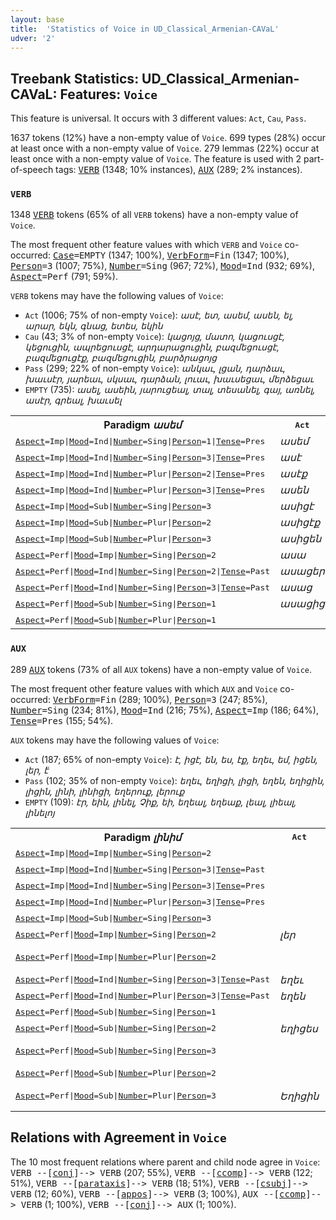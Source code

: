 ```yaml
---
layout: base
title:  'Statistics of Voice in UD_Classical_Armenian-CAVaL'
udver: '2'
---
```


## Treebank Statistics: UD_Classical_Armenian-CAVaL: Features: `Voice`

This feature is universal.
It occurs with 3 different values: `Act`, `Cau`, `Pass`.

1637 tokens (12%) have a non-empty value of `Voice`.
699 types (28%) occur at least once with a non-empty value of `Voice`.
279 lemmas (22%) occur at least once with a non-empty value of `Voice`.
The feature is used with 2 part-of-speech tags: <tt><a href="xcl_caval-pos-VERB.html">VERB</a></tt> (1348; 10% instances), <tt><a href="xcl_caval-pos-AUX.html">AUX</a></tt> (289; 2% instances).

### `VERB`

1348 <tt><a href="xcl_caval-pos-VERB.html">VERB</a></tt> tokens (65% of all `VERB` tokens) have a non-empty value of `Voice`.

The most frequent other feature values with which `VERB` and `Voice` co-occurred: <tt><a href="xcl_caval-feat-Case.html">Case</a></tt><tt>=EMPTY</tt> (1347; 100%), <tt><a href="xcl_caval-feat-VerbForm.html">VerbForm</a></tt><tt>=Fin</tt> (1347; 100%), <tt><a href="xcl_caval-feat-Person.html">Person</a></tt><tt>=3</tt> (1007; 75%), <tt><a href="xcl_caval-feat-Number.html">Number</a></tt><tt>=Sing</tt> (967; 72%), <tt><a href="xcl_caval-feat-Mood.html">Mood</a></tt><tt>=Ind</tt> (932; 69%), <tt><a href="xcl_caval-feat-Aspect.html">Aspect</a></tt><tt>=Perf</tt> (791; 59%).

`VERB` tokens may have the following values of `Voice`:

* `Act` (1006; 75% of non-empty `Voice`): <em>ասէ, ետ, ասեմ, ասեն, ել, արար, եկն, գնաց, ետես, եկին</em>
* `Cau` (43; 3% of non-empty `Voice`): <em>կացոյց, մատո, կացուսցէ, կեցուցին, ապրեցուսցէ, արդարացուցին, բազմեցուսցէ, բազմեցուցէք, բազմեցուցին, բարձրացոյց</em>
* `Pass` (299; 22% of non-empty `Voice`): <em>անկաւ, լցան, դարձաւ, խաւսէր, յարեաւ, սկսաւ, դարձան, լուաւ, խաւսեցաւ, մերձեցաւ</em>
* `EMPTY` (735): <em>ասել, ասեին, յարուցեալ, տալ, տեսանել, գայ, առնել, ասէր, գրեալ, խաւսել</em>

<table>
  <tr><th>Paradigm <i>ասեմ</i></th><th><tt>Act</tt></th><th><tt>Pass</tt></th></tr>
  <tr><td><tt><tt><a href="xcl_caval-feat-Aspect.html">Aspect</a></tt><tt>=Imp</tt>|<tt><a href="xcl_caval-feat-Mood.html">Mood</a></tt><tt>=Ind</tt>|<tt><a href="xcl_caval-feat-Number.html">Number</a></tt><tt>=Sing</tt>|<tt><a href="xcl_caval-feat-Person.html">Person</a></tt><tt>=1</tt>|<tt><a href="xcl_caval-feat-Tense.html">Tense</a></tt><tt>=Pres</tt></tt></td><td><em>ասեմ</em></td><td></td></tr>
  <tr><td><tt><tt><a href="xcl_caval-feat-Aspect.html">Aspect</a></tt><tt>=Imp</tt>|<tt><a href="xcl_caval-feat-Mood.html">Mood</a></tt><tt>=Ind</tt>|<tt><a href="xcl_caval-feat-Number.html">Number</a></tt><tt>=Sing</tt>|<tt><a href="xcl_caval-feat-Person.html">Person</a></tt><tt>=3</tt>|<tt><a href="xcl_caval-feat-Tense.html">Tense</a></tt><tt>=Pres</tt></tt></td><td><em>ասէ</em></td><td></td></tr>
  <tr><td><tt><tt><a href="xcl_caval-feat-Aspect.html">Aspect</a></tt><tt>=Imp</tt>|<tt><a href="xcl_caval-feat-Mood.html">Mood</a></tt><tt>=Ind</tt>|<tt><a href="xcl_caval-feat-Number.html">Number</a></tt><tt>=Plur</tt>|<tt><a href="xcl_caval-feat-Person.html">Person</a></tt><tt>=2</tt>|<tt><a href="xcl_caval-feat-Tense.html">Tense</a></tt><tt>=Pres</tt></tt></td><td><em>ասէք</em></td><td></td></tr>
  <tr><td><tt><tt><a href="xcl_caval-feat-Aspect.html">Aspect</a></tt><tt>=Imp</tt>|<tt><a href="xcl_caval-feat-Mood.html">Mood</a></tt><tt>=Ind</tt>|<tt><a href="xcl_caval-feat-Number.html">Number</a></tt><tt>=Plur</tt>|<tt><a href="xcl_caval-feat-Person.html">Person</a></tt><tt>=3</tt>|<tt><a href="xcl_caval-feat-Tense.html">Tense</a></tt><tt>=Pres</tt></tt></td><td><em>ասեն</em></td><td></td></tr>
  <tr><td><tt><tt><a href="xcl_caval-feat-Aspect.html">Aspect</a></tt><tt>=Imp</tt>|<tt><a href="xcl_caval-feat-Mood.html">Mood</a></tt><tt>=Sub</tt>|<tt><a href="xcl_caval-feat-Number.html">Number</a></tt><tt>=Sing</tt>|<tt><a href="xcl_caval-feat-Person.html">Person</a></tt><tt>=3</tt></tt></td><td><em>ասիցէ</em></td><td></td></tr>
  <tr><td><tt><tt><a href="xcl_caval-feat-Aspect.html">Aspect</a></tt><tt>=Imp</tt>|<tt><a href="xcl_caval-feat-Mood.html">Mood</a></tt><tt>=Sub</tt>|<tt><a href="xcl_caval-feat-Number.html">Number</a></tt><tt>=Plur</tt>|<tt><a href="xcl_caval-feat-Person.html">Person</a></tt><tt>=2</tt></tt></td><td><em>ասիցէք</em></td><td></td></tr>
  <tr><td><tt><tt><a href="xcl_caval-feat-Aspect.html">Aspect</a></tt><tt>=Imp</tt>|<tt><a href="xcl_caval-feat-Mood.html">Mood</a></tt><tt>=Sub</tt>|<tt><a href="xcl_caval-feat-Number.html">Number</a></tt><tt>=Plur</tt>|<tt><a href="xcl_caval-feat-Person.html">Person</a></tt><tt>=3</tt></tt></td><td><em>ասիցեն</em></td><td></td></tr>
  <tr><td><tt><tt><a href="xcl_caval-feat-Aspect.html">Aspect</a></tt><tt>=Perf</tt>|<tt><a href="xcl_caval-feat-Mood.html">Mood</a></tt><tt>=Imp</tt>|<tt><a href="xcl_caval-feat-Number.html">Number</a></tt><tt>=Sing</tt>|<tt><a href="xcl_caval-feat-Person.html">Person</a></tt><tt>=2</tt></tt></td><td><em>ասա</em></td><td></td></tr>
  <tr><td><tt><tt><a href="xcl_caval-feat-Aspect.html">Aspect</a></tt><tt>=Perf</tt>|<tt><a href="xcl_caval-feat-Mood.html">Mood</a></tt><tt>=Ind</tt>|<tt><a href="xcl_caval-feat-Number.html">Number</a></tt><tt>=Sing</tt>|<tt><a href="xcl_caval-feat-Person.html">Person</a></tt><tt>=2</tt>|<tt><a href="xcl_caval-feat-Tense.html">Tense</a></tt><tt>=Past</tt></tt></td><td><em>ասացեր</em></td><td></td></tr>
  <tr><td><tt><tt><a href="xcl_caval-feat-Aspect.html">Aspect</a></tt><tt>=Perf</tt>|<tt><a href="xcl_caval-feat-Mood.html">Mood</a></tt><tt>=Ind</tt>|<tt><a href="xcl_caval-feat-Number.html">Number</a></tt><tt>=Sing</tt>|<tt><a href="xcl_caval-feat-Person.html">Person</a></tt><tt>=3</tt>|<tt><a href="xcl_caval-feat-Tense.html">Tense</a></tt><tt>=Past</tt></tt></td><td><em>ասաց</em></td><td><em>ասացաւ</em></td></tr>
  <tr><td><tt><tt><a href="xcl_caval-feat-Aspect.html">Aspect</a></tt><tt>=Perf</tt>|<tt><a href="xcl_caval-feat-Mood.html">Mood</a></tt><tt>=Sub</tt>|<tt><a href="xcl_caval-feat-Number.html">Number</a></tt><tt>=Sing</tt>|<tt><a href="xcl_caval-feat-Person.html">Person</a></tt><tt>=1</tt></tt></td><td><em>ասացից</em></td><td></td></tr>
  <tr><td><tt><tt><a href="xcl_caval-feat-Aspect.html">Aspect</a></tt><tt>=Perf</tt>|<tt><a href="xcl_caval-feat-Mood.html">Mood</a></tt><tt>=Sub</tt>|<tt><a href="xcl_caval-feat-Number.html">Number</a></tt><tt>=Plur</tt>|<tt><a href="xcl_caval-feat-Person.html">Person</a></tt><tt>=1</tt></tt></td><td></td><td><em>ասասցուք</em></td></tr>
</table>

### `AUX`

289 <tt><a href="xcl_caval-pos-AUX.html">AUX</a></tt> tokens (73% of all `AUX` tokens) have a non-empty value of `Voice`.

The most frequent other feature values with which `AUX` and `Voice` co-occurred: <tt><a href="xcl_caval-feat-VerbForm.html">VerbForm</a></tt><tt>=Fin</tt> (289; 100%), <tt><a href="xcl_caval-feat-Person.html">Person</a></tt><tt>=3</tt> (247; 85%), <tt><a href="xcl_caval-feat-Number.html">Number</a></tt><tt>=Sing</tt> (234; 81%), <tt><a href="xcl_caval-feat-Mood.html">Mood</a></tt><tt>=Ind</tt> (216; 75%), <tt><a href="xcl_caval-feat-Aspect.html">Aspect</a></tt><tt>=Imp</tt> (186; 64%), <tt><a href="xcl_caval-feat-Tense.html">Tense</a></tt><tt>=Pres</tt> (155; 54%).

`AUX` tokens may have the following values of `Voice`:

* `Act` (187; 65% of non-empty `Voice`): <em>է, իցէ, են, ես, էք, եղեւ, եմ, իցեն, լեր, է̈</em>
* `Pass` (102; 35% of non-empty `Voice`): <em>եղեւ, եղիցի, լիցի, եղեն, եղիցին, լիցին, լինի, լինիցի, եղերուք, լերուք</em>
* `EMPTY` (109): <em>էր, եին, լինել, Չիք, եի, եղեալ, եղեաք, լեալ, լիեալ, լինելոյ</em>

<table>
  <tr><th>Paradigm <i>լինիմ</i></th><th><tt>Act</tt></th><th><tt>Pass</tt></th></tr>
  <tr><td><tt><tt><a href="xcl_caval-feat-Aspect.html">Aspect</a></tt><tt>=Imp</tt>|<tt><a href="xcl_caval-feat-Mood.html">Mood</a></tt><tt>=Imp</tt>|<tt><a href="xcl_caval-feat-Number.html">Number</a></tt><tt>=Sing</tt>|<tt><a href="xcl_caval-feat-Person.html">Person</a></tt><tt>=2</tt></tt></td><td></td><td><em>լինիր</em></td></tr>
  <tr><td><tt><tt><a href="xcl_caval-feat-Aspect.html">Aspect</a></tt><tt>=Imp</tt>|<tt><a href="xcl_caval-feat-Mood.html">Mood</a></tt><tt>=Ind</tt>|<tt><a href="xcl_caval-feat-Number.html">Number</a></tt><tt>=Sing</tt>|<tt><a href="xcl_caval-feat-Person.html">Person</a></tt><tt>=3</tt>|<tt><a href="xcl_caval-feat-Tense.html">Tense</a></tt><tt>=Past</tt></tt></td><td></td><td><em>լինէր</em></td></tr>
  <tr><td><tt><tt><a href="xcl_caval-feat-Aspect.html">Aspect</a></tt><tt>=Imp</tt>|<tt><a href="xcl_caval-feat-Mood.html">Mood</a></tt><tt>=Ind</tt>|<tt><a href="xcl_caval-feat-Number.html">Number</a></tt><tt>=Sing</tt>|<tt><a href="xcl_caval-feat-Person.html">Person</a></tt><tt>=3</tt>|<tt><a href="xcl_caval-feat-Tense.html">Tense</a></tt><tt>=Pres</tt></tt></td><td></td><td><em>լինի</em></td></tr>
  <tr><td><tt><tt><a href="xcl_caval-feat-Aspect.html">Aspect</a></tt><tt>=Imp</tt>|<tt><a href="xcl_caval-feat-Mood.html">Mood</a></tt><tt>=Ind</tt>|<tt><a href="xcl_caval-feat-Number.html">Number</a></tt><tt>=Plur</tt>|<tt><a href="xcl_caval-feat-Person.html">Person</a></tt><tt>=3</tt>|<tt><a href="xcl_caval-feat-Tense.html">Tense</a></tt><tt>=Pres</tt></tt></td><td></td><td><em>լինին</em></td></tr>
  <tr><td><tt><tt><a href="xcl_caval-feat-Aspect.html">Aspect</a></tt><tt>=Imp</tt>|<tt><a href="xcl_caval-feat-Mood.html">Mood</a></tt><tt>=Sub</tt>|<tt><a href="xcl_caval-feat-Number.html">Number</a></tt><tt>=Sing</tt>|<tt><a href="xcl_caval-feat-Person.html">Person</a></tt><tt>=3</tt></tt></td><td></td><td><em>լինիցի</em></td></tr>
  <tr><td><tt><tt><a href="xcl_caval-feat-Aspect.html">Aspect</a></tt><tt>=Perf</tt>|<tt><a href="xcl_caval-feat-Mood.html">Mood</a></tt><tt>=Imp</tt>|<tt><a href="xcl_caval-feat-Number.html">Number</a></tt><tt>=Sing</tt>|<tt><a href="xcl_caval-feat-Person.html">Person</a></tt><tt>=2</tt></tt></td><td><em>լեր</em></td><td></td></tr>
  <tr><td><tt><tt><a href="xcl_caval-feat-Aspect.html">Aspect</a></tt><tt>=Perf</tt>|<tt><a href="xcl_caval-feat-Mood.html">Mood</a></tt><tt>=Imp</tt>|<tt><a href="xcl_caval-feat-Number.html">Number</a></tt><tt>=Plur</tt>|<tt><a href="xcl_caval-feat-Person.html">Person</a></tt><tt>=2</tt></tt></td><td></td><td><em>եղերուք, լերուք</em></td></tr>
  <tr><td><tt><tt><a href="xcl_caval-feat-Aspect.html">Aspect</a></tt><tt>=Perf</tt>|<tt><a href="xcl_caval-feat-Mood.html">Mood</a></tt><tt>=Ind</tt>|<tt><a href="xcl_caval-feat-Number.html">Number</a></tt><tt>=Sing</tt>|<tt><a href="xcl_caval-feat-Person.html">Person</a></tt><tt>=3</tt>|<tt><a href="xcl_caval-feat-Tense.html">Tense</a></tt><tt>=Past</tt></tt></td><td><em>եղեւ</em></td><td><em>եղեւ</em></td></tr>
  <tr><td><tt><tt><a href="xcl_caval-feat-Aspect.html">Aspect</a></tt><tt>=Perf</tt>|<tt><a href="xcl_caval-feat-Mood.html">Mood</a></tt><tt>=Ind</tt>|<tt><a href="xcl_caval-feat-Number.html">Number</a></tt><tt>=Plur</tt>|<tt><a href="xcl_caval-feat-Person.html">Person</a></tt><tt>=3</tt>|<tt><a href="xcl_caval-feat-Tense.html">Tense</a></tt><tt>=Past</tt></tt></td><td><em>եղեն</em></td><td><em>եղեն</em></td></tr>
  <tr><td><tt><tt><a href="xcl_caval-feat-Aspect.html">Aspect</a></tt><tt>=Perf</tt>|<tt><a href="xcl_caval-feat-Mood.html">Mood</a></tt><tt>=Sub</tt>|<tt><a href="xcl_caval-feat-Number.html">Number</a></tt><tt>=Sing</tt>|<tt><a href="xcl_caval-feat-Person.html">Person</a></tt><tt>=1</tt></tt></td><td></td><td><em>եղէց</em></td></tr>
  <tr><td><tt><tt><a href="xcl_caval-feat-Aspect.html">Aspect</a></tt><tt>=Perf</tt>|<tt><a href="xcl_caval-feat-Mood.html">Mood</a></tt><tt>=Sub</tt>|<tt><a href="xcl_caval-feat-Number.html">Number</a></tt><tt>=Sing</tt>|<tt><a href="xcl_caval-feat-Person.html">Person</a></tt><tt>=2</tt></tt></td><td><em>եղիցես</em></td><td></td></tr>
  <tr><td><tt><tt><a href="xcl_caval-feat-Aspect.html">Aspect</a></tt><tt>=Perf</tt>|<tt><a href="xcl_caval-feat-Mood.html">Mood</a></tt><tt>=Sub</tt>|<tt><a href="xcl_caval-feat-Number.html">Number</a></tt><tt>=Sing</tt>|<tt><a href="xcl_caval-feat-Person.html">Person</a></tt><tt>=3</tt></tt></td><td></td><td><em>եղիցի, լիցի</em></td></tr>
  <tr><td><tt><tt><a href="xcl_caval-feat-Aspect.html">Aspect</a></tt><tt>=Perf</tt>|<tt><a href="xcl_caval-feat-Mood.html">Mood</a></tt><tt>=Sub</tt>|<tt><a href="xcl_caval-feat-Number.html">Number</a></tt><tt>=Plur</tt>|<tt><a href="xcl_caval-feat-Person.html">Person</a></tt><tt>=2</tt></tt></td><td></td><td><em>եղիջիք</em></td></tr>
  <tr><td><tt><tt><a href="xcl_caval-feat-Aspect.html">Aspect</a></tt><tt>=Perf</tt>|<tt><a href="xcl_caval-feat-Mood.html">Mood</a></tt><tt>=Sub</tt>|<tt><a href="xcl_caval-feat-Number.html">Number</a></tt><tt>=Plur</tt>|<tt><a href="xcl_caval-feat-Person.html">Person</a></tt><tt>=3</tt></tt></td><td><em>Եղիցին</em></td><td><em>եղիցին, լիցին</em></td></tr>
</table>

## Relations with Agreement in `Voice`

The 10 most frequent relations where parent and child node agree in `Voice`:
<tt>VERB --[<tt><a href="xcl_caval-dep-conj.html">conj</a></tt>]--> VERB</tt> (207; 55%),
<tt>VERB --[<tt><a href="xcl_caval-dep-ccomp.html">ccomp</a></tt>]--> VERB</tt> (122; 51%),
<tt>VERB --[<tt><a href="xcl_caval-dep-parataxis.html">parataxis</a></tt>]--> VERB</tt> (18; 51%),
<tt>VERB --[<tt><a href="xcl_caval-dep-csubj.html">csubj</a></tt>]--> VERB</tt> (12; 60%),
<tt>VERB --[<tt><a href="xcl_caval-dep-appos.html">appos</a></tt>]--> VERB</tt> (3; 100%),
<tt>AUX --[<tt><a href="xcl_caval-dep-ccomp.html">ccomp</a></tt>]--> VERB</tt> (1; 100%),
<tt>VERB --[<tt><a href="xcl_caval-dep-conj.html">conj</a></tt>]--> AUX</tt> (1; 100%).

